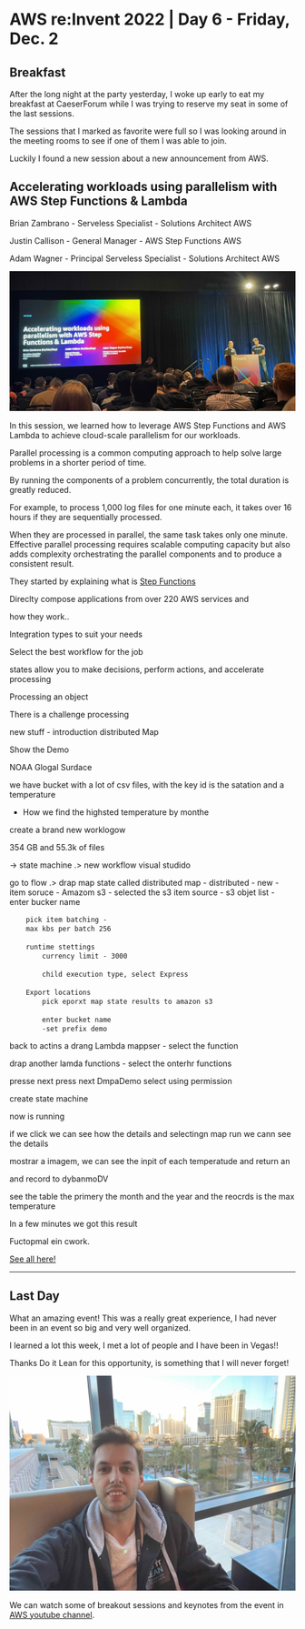 # AWS re:Invent 2022 | Day 6 - Friday, Dec. 2

## Breakfast

After the long night at the party yesterday, I woke up early to eat my breakfast at CaeserForum while I was trying to reserve my seat in some of the last sessions.

The sessions that I marked as favorite were full so I was looking around in the meeting rooms to see if one of them I was able to join.

Luckily I found a new session about a new announcement from AWS.

## Accelerating workloads using parallelism with AWS Step Functions & Lambda

Brian Zambrano - Serveless Specialist - Solutions Architect AWS

Justin Callison - General Manager - AWS Step Functions AWS

Adam Wagner - Principal Serveless Specialist - Solutions Architect AWS

![AWS Step Functions Distributed Map](../Images/AWS/day6/IMG_8913.jpeg)


In this session, we learned how to leverage AWS Step Functions and AWS Lambda to achieve cloud-scale parallelism for our workloads.

Parallel processing is a common computing approach to help solve large problems in a shorter period of time. 

By running the components of a problem concurrently, the total duration is greatly reduced. 

For example, to process 1,000 log files for one minute each, it takes over 16 hours if they are sequentially processed. 

When they are processed in parallel, the same task takes only one minute. Effective parallel processing requires scalable computing capacity but also adds complexity orchestrating the parallel components and to produce a consistent result. 

They started by explaining what is [Step Functions](https://aws.amazon.com/step-functions/)



Direclty compose applications from over 220 AWS services and


how they work..

Integration types to suit your needs 




Select the best workflow for the job


states allow you to make decisions, perform actions, and accelerate processing 


Processing an object


There is a challenge processing 


new stuff - introduction distributed Map




Show the Demo

NOAA Glogal Surdace 

we have bucket with a lot of csv files, with the key id is the satation and a temperature 

- How we find the highsted temperature by monthe 


create a brand new worklogow


354 GB and 55.3k of files

-> state machine
.> new workflow visual studido

go to flow .> drap map state
     called distributed map
        - distributed - new 
        - item soruce - Amazom s3
        - selected the s3 item source
        - s3 objet list 
        - enter bucker name

        pick item batching - 
        max kbs per batch 256

        runtime stettings
            currency limit - 3000

            child execution type, select Express
        
        Export locations
            pick eporxt map state results to amazon s3

            enter bucket name
            -set prefix demo

        
back to actins a drang Lambda mappser
     - select the function

drap another lamda functions
    - select the onterhr functions


presse next
press next
DmpaDemo
    select using permission

create state machine


now is running


if we click we can see how the details and selectingn map run we cann see the details


mostrar a imagem, we can see the inpit of each temperatude
and return an 



and record to dybanmoDV

see the table the primery the month and the year and the reocrds is the max temperature


In a few minutes we got this result





Fuctopmal ein cwork.


[See all here!](https://youtu.be/SG6_oy72hh4)

----

## Last Day

What an amazing event! This was a really great experience, I had never been in an event so big and very well organized.

I learned a lot this week, I met a lot of people and I have been in Vegas!!

Thanks Do it Lean for this opportunity, is something that I will never forget!


![AWS Step Functions Distributed Map](../Images/AWS/day6/IMG_8502.jpeg)


We can watch some of breakout sessions and keynotes from the event in [AWS youtube channel](https://www.youtube.com/@AWSEventsChannel). 

